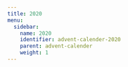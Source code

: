 ```yaml
---
title: 2020
menu:
  sidebar:
    name: 2020
    identifier: advent-calender-2020
    parent: advent-calender
    weight: 1
---
```

